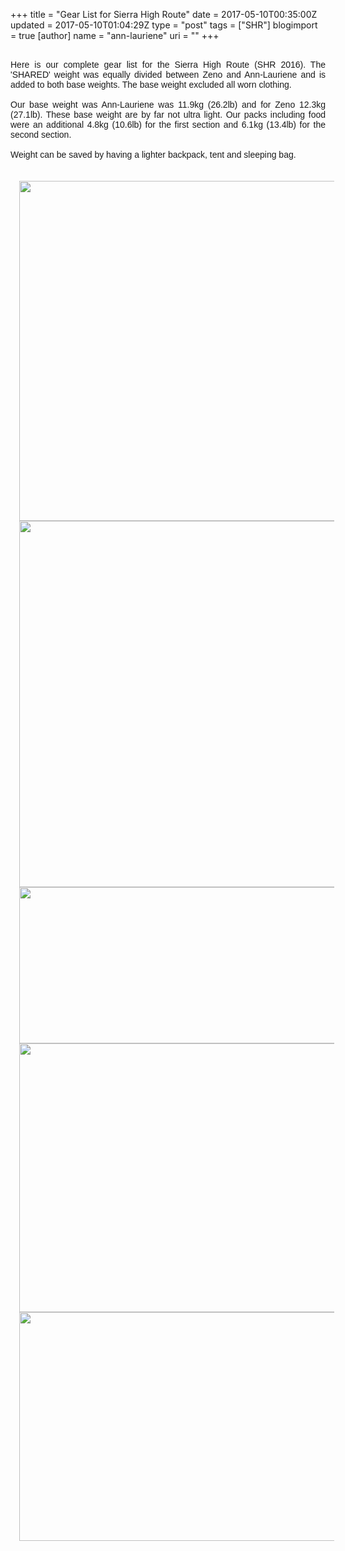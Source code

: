 +++
title = "Gear List for Sierra High Route"
date = 2017-05-10T00:35:00Z
updated = 2017-05-10T01:04:29Z
type = "post"
tags = ["SHR"]
blogimport = true 
[author]
	name = "ann-lauriene"
	uri = ""
+++

<div class="separator" style="clear: both; text-align: justify;"><span style="font-family: &quot;arial&quot; , &quot;helvetica&quot; , sans-serif;"><br /></span></div><div class="separator" style="clear: both; text-align: justify;"><span style="font-family: &quot;arial&quot; , &quot;helvetica&quot; , sans-serif;">Here is our complete gear list for the Sierra High Route (SHR 2016). The 'SHARED' weight was equally divided between Zeno and Ann-Lauriene and is added to both base weights. The base weight excluded all worn clothing.&nbsp;</span></div><div class="separator" style="clear: both; text-align: justify;"><span style="font-family: &quot;arial&quot; , &quot;helvetica&quot; , sans-serif;"><br /></span></div><div class="separator" style="clear: both; text-align: justify;"><span style="font-family: &quot;arial&quot; , &quot;helvetica&quot; , sans-serif;">Our base weight was Ann-Lauriene was 11.9kg (26.2lb) and for Zeno 12.3kg (27.1lb). These base weight are by far not ultra light. Our packs including food were an additional 4.8kg (10.6lb) for the first section and 6.1kg (13.4lb) for the second section.</span></div><div class="separator" style="clear: both; text-align: justify;"><span style="font-family: &quot;arial&quot; , &quot;helvetica&quot; , sans-serif;"><br /></span></div><div class="separator" style="clear: both; text-align: justify;"><span style="font-family: &quot;arial&quot; , &quot;helvetica&quot; , sans-serif;">Weight can be saved by having a lighter backpack, tent and sleeping bag.&nbsp;</span></div><div class="separator" style="clear: both; text-align: center;"></div><div class="separator" style="clear: both; text-align: center;"></div><div class="separator" style="clear: both; text-align: justify;"><br /></div><div class="separator" style="clear: both; text-align: center;"></div><br /><div class="separator" style="clear: both; text-align: center;"></div><div class="separator" style="clear: both; text-align: center;"><a href="https://2.bp.blogspot.com/-PH-nMexWBnE/WRD33gUHGRI/AAAAAAAA01M/nSaflMM_3KApK0lWgtxZkoaC-Ni_s8yigCLcB/s1600/Screen%2BShot%2B2017-05-09%2Bat%2B12.55.51%2BAM.png" imageanchor="1" style="margin-left: 1em; margin-right: 1em;"><img border="0" height="544" src="https://2.bp.blogspot.com/-PH-nMexWBnE/WRD33gUHGRI/AAAAAAAA01M/nSaflMM_3KApK0lWgtxZkoaC-Ni_s8yigCLcB/s1600/Screen%2BShot%2B2017-05-09%2Bat%2B12.55.51%2BAM.png" width="640" /></a></div><div class="separator" style="clear: both; text-align: center;"><a href="https://1.bp.blogspot.com/-1OPR78Q0Bg0/WRD33yZ1rfI/AAAAAAAA01Q/spfUuhPrs8I84Z6xYPSMD95cGbeChEQawCLcB/s1600/Screen%2BShot%2B2017-05-09%2Bat%2B12.56.18%2BAM.png" imageanchor="1" style="margin-left: 1em; margin-right: 1em;"><img border="0" height="586" src="https://1.bp.blogspot.com/-1OPR78Q0Bg0/WRD33yZ1rfI/AAAAAAAA01Q/spfUuhPrs8I84Z6xYPSMD95cGbeChEQawCLcB/s1600/Screen%2BShot%2B2017-05-09%2Bat%2B12.56.18%2BAM.png" width="640" /></a></div><div class="separator" style="clear: both; text-align: center;"><a href="https://1.bp.blogspot.com/-lk6hSPxRsOc/WRD33unsunI/AAAAAAAA01I/nGbYpjHQ7cAH12NuwZdU0w0WApTy_ybSQCLcB/s1600/Screen%2BShot%2B2017-05-09%2Bat%2B12.56.39%2BAM.png" imageanchor="1" style="margin-left: 1em; margin-right: 1em;"><img border="0" height="250" src="https://1.bp.blogspot.com/-lk6hSPxRsOc/WRD33unsunI/AAAAAAAA01I/nGbYpjHQ7cAH12NuwZdU0w0WApTy_ybSQCLcB/s1600/Screen%2BShot%2B2017-05-09%2Bat%2B12.56.39%2BAM.png" width="640" /></a></div><div class="separator" style="clear: both; text-align: center;"><a href="https://1.bp.blogspot.com/-JfMGF1J0-0g/WRD34L0RRLI/AAAAAAAA01U/YRDIqCCfPfco7VnExklXjYPZlyy4IrgnQCLcB/s1600/Screen%2BShot%2B2017-05-09%2Bat%2B12.56.55%2BAM.png" imageanchor="1" style="margin-left: 1em; margin-right: 1em;"><img border="0" height="430" src="https://1.bp.blogspot.com/-JfMGF1J0-0g/WRD34L0RRLI/AAAAAAAA01U/YRDIqCCfPfco7VnExklXjYPZlyy4IrgnQCLcB/s1600/Screen%2BShot%2B2017-05-09%2Bat%2B12.56.55%2BAM.png" width="640" /></a></div><div class="separator" style="clear: both; text-align: center;"><a href="https://2.bp.blogspot.com/--RNgjLS3tIQ/WRD34TFWx_I/AAAAAAAA01Y/dv5oYG6-rJUENIpX8K-b1tfOgi7l2o8IgCLcB/s1600/Screen%2BShot%2B2017-05-09%2Bat%2B12.57.07%2BAM.png" imageanchor="1" style="margin-left: 1em; margin-right: 1em;"><img border="0" height="366" src="https://2.bp.blogspot.com/--RNgjLS3tIQ/WRD34TFWx_I/AAAAAAAA01Y/dv5oYG6-rJUENIpX8K-b1tfOgi7l2o8IgCLcB/s1600/Screen%2BShot%2B2017-05-09%2Bat%2B12.57.07%2BAM.png" width="640" /></a></div>
